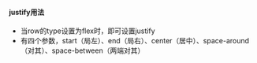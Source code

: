 #### justify用法
* 当row的type设置为flex时，即可设置justify
* 有四个参数，start（局左）、end（局右）、center（居中）、space-around（对其）、space-between（两端对其）